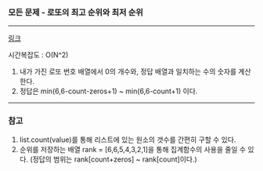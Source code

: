 ### 모든 문제 - 로또의 최고 순위와 최저 순위 
___

[링크](https://programmers.co.kr/learn/courses/30/lessons/77484)

시간복잡도 : O(N^2)

1. 내가 가진 로또 번호 배열에서 0의 개수와, 정답 배열과 일치하는 수의 숫자를 계산한다.
2. 정답은 min(6,6-count-zeros+1) ~ min(6,6-count+1) 이다.
___
### 참고

1. list.count(value)를 통해 리스트에 있는 원소의 갯수를 간편히 구할 수 있다.
2. 순위를 저장하는 배열 rank = \[6,6,5,4,3,2,1\]을 통해 집계함수의 사용을 줄일 수 있다. (정답의 범위는 rank\[count+zeros\] ~ rank\[count\]이다.)